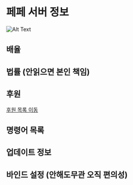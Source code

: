 # 페페 서버 정보
![Alt Text](https://i.imgur.com/bDhleH0.gif)
## 배율

## 법률 (안읽으면 본인 책임)

## 후원
[후원 목록 이동](https://github.com/krwolf76/pepeserver/blob/master/%ED%9B%84%EC%9B%90%20%EB%AA%A9%EB%A1%9D.mdf)

## 명령어 목록

## 업데이트 정보

## 바인드 설정 (안해도무관 오직 편의성)
